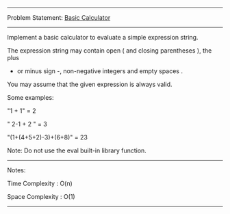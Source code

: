******************************************************************************
Problem Statement: [Basic Calculator](https://leetcode.com/problems/basic-calculator/#/description)
******************************************************************************
Implement a basic calculator to evaluate a simple expression string.

The expression string may contain open ( and closing parentheses ), the plus

+ or minus sign -, non-negative integers and empty spaces .

You may assume that the given expression is always valid.

Some examples:

"1 + 1" = 2

" 2-1 + 2 " = 3

"(1+(4+5+2)-3)+(6+8)" = 23

Note: Do not use the eval built-in library function. 

******************************************************************************
Notes:

Time Complexity : O(n)

Space Complexity : O(1) 

******************************************************************************
